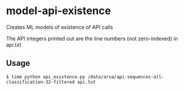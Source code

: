 # model-api-existence
Creates ML models of existence of API calls

The API integers printed out are the line numbers (not zero-indexed) in api.txt

## Usage
```
$ time python api_existence.py /data/arsa/api-sequences-all-classification-32-filtered api.txt
```
